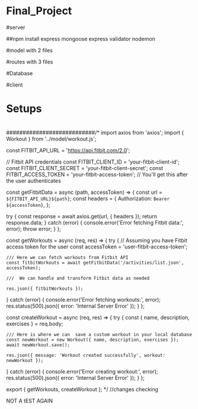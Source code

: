 # Final_Project

#server

##npm install express mongoose express validator nodemon

#model with 2 files

#routes with 3 files


#Database

#client

# Setups

# 

###########################/* import axios from 'axios';
import { Workout } from '../model/workout.js';

const FITBIT_API_URL = 'https://api.fitbit.com/2.0';

// Fitbit API credentials
const FITBIT_CLIENT_ID = 'your-fitbit-client-id';
const FITBIT_CLIENT_SECRET = 'your-fitbit-client-secret';
const FITBIT_ACCESS_TOKEN = 'your-fitbit-access-token'; // You'll get this after the user authenticates

const getFitbitData = async (path, accessToken) => {
  const url = `${FITBIT_API_URL}${path}`;
  const headers = {
    Authorization: `Bearer ${accessToken}`,
  };

  try {
    const response = await axios.get(url, { headers });
    return response.data;
  } catch (error) {
    console.error('Error fetching Fitbit data:', error);
    throw error;
  }
};

const getWorkouts = async (req, res) => {
  try {
    // Assuming you have Fitbit access token for the user
    const accessToken = 'user-fitbit-access-token';

    /// Here we can fetch workouts from Fitbit API
    const fitbitWorkouts = await getFitbitData('/activities/list.json', accessToken);

    ///  We can handle and transform Fitbit data as needed
    
    res.json({ fitbitWorkouts });
  } catch (error) {
    console.error('Error fetching workouts:', error);
    res.status(500).json({ error: 'Internal Server Error' });
  }
};

const createWorkout = async (req, res) => {
  try {
    const { name, description, exercises } = req.body;

    /// Here is where we can  save a custom workout in your local database
    const newWorkout = new Workout({ name, description, exercises });
    await newWorkout.save();

    res.json({ message: 'Workout created successfully', workout: newWorkout });
  } catch (error) {
    console.error('Error creating workout:', error);
    res.status(500).json({ error: 'Internal Server Error' });
  }
};

export { getWorkouts, createWorkout };
 */
//changes checking


NOT A tEST AGAIN